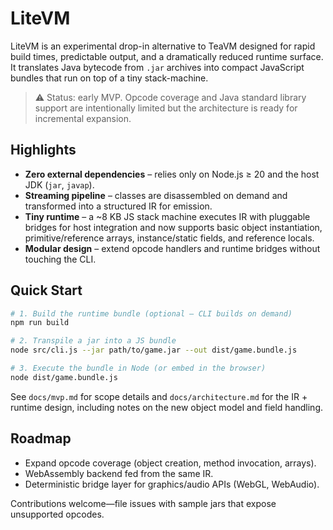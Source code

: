 # LiteVM

LiteVM is an experimental drop-in alternative to TeaVM designed for rapid build times, predictable output, and a dramatically reduced runtime surface. It translates Java bytecode from `.jar` archives into compact JavaScript bundles that run on top of a tiny stack-machine.

> ⚠️ Status: early MVP. Opcode coverage and Java standard library support are intentionally limited but the architecture is ready for incremental expansion.

## Highlights
- **Zero external dependencies** – relies only on Node.js ≥ 20 and the host JDK (`jar`, `javap`).
- **Streaming pipeline** – classes are disassembled on demand and transformed into a structured IR for emission.
- **Tiny runtime** – a ~8 KB JS stack machine executes IR with pluggable bridges for host integration and now supports basic object instantiation, primitive/reference arrays, instance/static fields, and reference locals.
- **Modular design** – extend opcode handlers and runtime bridges without touching the CLI.

## Quick Start
```bash
# 1. Build the runtime bundle (optional – CLI builds on demand)
npm run build

# 2. Transpile a jar into a JS bundle
node src/cli.js --jar path/to/game.jar --out dist/game.bundle.js

# 3. Execute the bundle in Node (or embed in the browser)
node dist/game.bundle.js
```

See `docs/mvp.md` for scope details and `docs/architecture.md` for the IR + runtime design, including notes on the new object model and field handling.

## Roadmap
- Expand opcode coverage (object creation, method invocation, arrays).
- WebAssembly backend fed from the same IR.
- Deterministic bridge layer for graphics/audio APIs (WebGL, WebAudio).

Contributions welcome—file issues with sample jars that expose unsupported opcodes.
